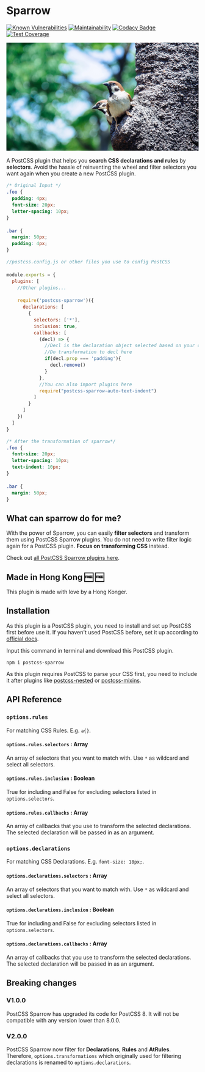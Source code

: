 # Sparrow

[![Known Vulnerabilities](https://snyk.io/test/github/winston0410/sparrow/badge.svg?targetFile=package.json)](https://snyk.io/test/github/winston0410/sparrow?targetFile=package.json) [![Maintainability](https://api.codeclimate.com/v1/badges/54626992beea73efcadf/maintainability)](https://codeclimate.com/github/winston0410/sparrow/maintainability) [![Codacy Badge](https://app.codacy.com/project/badge/Grade/4f5f78d7736d4ed7b8439c2096bdc38f)](https://www.codacy.com/manual/winston0410/sparrow?utm_source=github.com&utm_medium=referral&utm_content=winston0410/sparrow&utm_campaign=Badge_Grade) [![Test Coverage](https://api.codeclimate.com/v1/badges/54626992beea73efcadf/test_coverage)](https://codeclimate.com/github/winston0410/sparrow/test_coverage)

![Cover image for PostCSS Sparrow](./cover.jpg)

A PostCSS plugin that helps you **search CSS declarations and rules** by **selectors**. Avoid the hassle of reinventing the wheel and filter selectors you want again when you create a new PostCSS plugin.

```css
/* Original Input */
.foo {
  padding: 4px;
  font-size: 20px;
  letter-spacing: 10px;
}

.bar {
  margin: 50px;
  padding: 4px;
}
```

```javascript
//postcss.config.js or other files you use to config PostCSS

module.exports = {
  plugins: [
    //Other plugins...

    require('postcss-sparrow')({
      declarations: [
        {
          selectors: ['*'],
          inclusion: true,
          callbacks: [
            (decl) => {
              //Decl is the declaration object selected based on your options.
              //Do transformation to decl here
              if(decl.prop === 'padding'){
                decl.remove()
              }
            },
            //You can also import plugins here
            require("postcss-sparrow-auto-text-indent")
          ]
        }
      ]
    })
  ]
}
```

```css
/* After the transformation of sparrow*/
.foo {
  font-size: 20px;
  letter-spacing: 10px;
  text-indent: 10px;
}

.bar {
  margin: 50px;
}
```

## What can sparrow do for me?

With the power of Sparrow, you can easily **filter selectors** and transform them using PostCSS Sparrow plugins. You do not need to write filter logic again for a PostCSS plugin. **Focus on transforming CSS** instead.

Check out [all PostCSS Sparrow plugins here](https://github.com/winston0410/sparrow/blob/master/LIST.md).

## Made in Hong Kong :free: :free:

This plugin is made with love by a Hong Konger.

## Installation

As this plugin is a PostCSS plugin, you need to install and set up PostCSS first before use it. If you haven't used PostCSS before, set it up according to [official docs](https://github.com/postcss/postcss#usage).

Input this command in terminal and download this PostCSS plugin.

```shell
npm i postcss-sparrow
```

As this plugin requires PostCSS to parse your CSS first, you need to include it after plugins like [postcss-nested](https://www.npmjs.com/package/postcss-nested) or [postcss-mixins](https://www.npmjs.com/package/postcss-mixins).

## API Reference

### `options.rules`

For matching CSS Rules. E.g. `a{}`.

#### `options.rules.selectors` : Array

An array of selectors that you want to match with. Use `*` as wildcard and select all selectors.

#### `options.rules.inclusion` : Boolean

True for including and False for excluding selectors listed in `options.selectors`.

#### `options.rules.callbacks` : Array

An array of callbacks that you use to transform the selected declarations. The selected declaration will be passed in as an argument.

### `options.declarations`

For matching CSS Declarations. E.g. `font-size: 18px;`.

#### `options.declarations.selectors` : Array

An array of selectors that you want to match with. Use `*` as wildcard and select all selectors.

#### `options.declarations.inclusion` : Boolean

True for including and False for excluding selectors listed in `options.selectors`.

#### `options.declarations.callbacks` : Array

An array of callbacks that you use to transform the selected declarations. The selected declaration will be passed in as an argument.

## Breaking changes

### V1.0.0

PostCSS Sparrow has upgraded its code for PostCSS 8\. It will not be compatible with any version lower than 8.0.0.

### V2.0.0

PostCSS Sparrow now filter for **Declarations**, **Rules** and **AtRules**. Therefore, `options.transformations` which originally used for filtering declarations is renamed to `options.declarations`.
